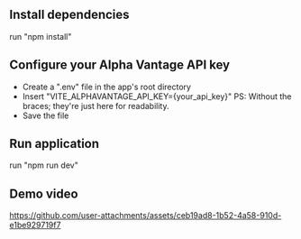 ## Install dependencies
run "npm install"

## Configure your Alpha Vantage API key
- Create a ".env" file in the app's root directory
- Insert "VITE_ALPHAVANTAGE_API_KEY={your_api_key}" PS: Without the braces; they're just here for readability.
- Save the file

## Run application
run "npm run dev"

## Demo video
https://github.com/user-attachments/assets/ceb19ad8-1b52-4a58-910d-e1be929719f7

